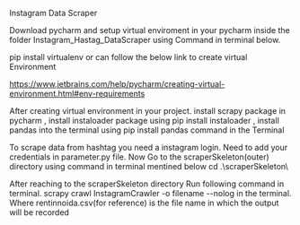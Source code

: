 Instagram Data Scraper


Download pycharm and setup virtual enviroment in your pycharm inside the folder Instagram_Hastag_DataScraper using Command in terminal below. 

pip install virtualenv or can follow the below link to create virtual Environment

https://www.jetbrains.com/help/pycharm/creating-virtual-environment.html#env-requirements

After creating virtual environment in your project.
install scrapy package in pycharm ,
install instaloader package using pip install instaloader ,
install pandas into the terminal using pip install pandas command in the Terminal

To scrape data from hashtag you need a instagram login.
Need to add your credentials in parameter.py file.
Now Go to the scraperSkeleton(outer) directory using command in terminal mentined below
cd .\scraperSkeleton\

After reaching to the scraperSkeleton directory
Run following command in terminal.
scrapy crawl InstagramCrawler -o filename --nolog in the terminal. Where rentinnoida.csv(for reference) is the file name in which the output will be recorded

